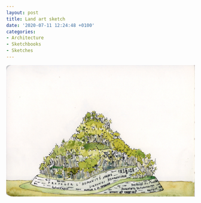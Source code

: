 ```yaml
---
layout: post
title: Land art sketch
date: '2020-07-11 12:24:48 +0100'
categories:
- Architecture
- Sketchbooks
- Sketches
---
```

![Land art sketch](/images/Protect-Humanity-sketch-011.jpg)
